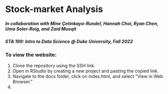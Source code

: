 # Stock-market Analysis
##### In collaboration with Mine Çetinkaya-Rundel, Hannah Choi, Ryan Chen, Uma Soler-Roig, and Zaid Musqit
##### STA 199: Intro to Data Science @ Duke University, Fall 2022


### To view the website: 
1. Clone the repository using the SSH link.
2. Open in RStudio by creating a new project and pasting the copied link.
3. Navigate to the docs folder, click on index.html, and select "View in Web Browser."
4.
